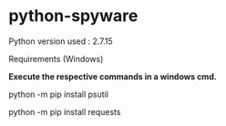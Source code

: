 # python-spyware

Python version used : 2.7.15



Requirements (Windows)

**Execute the respective commands in a windows cmd.**

python -m pip install psutil

python -m pip install requests
